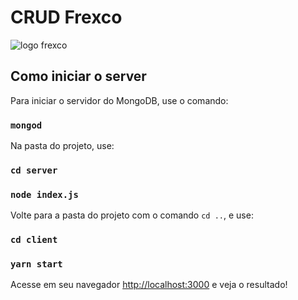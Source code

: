 # CRUD Frexco

![logo frexco](https://frexco.com.br/wp-content/uploads/2020/04/logo-frexco-slogan.png)

## Como iniciar o server

Para iniciar o servidor do MongoDB, use o comando:

### `mongod`

Na pasta do projeto, use:

### `cd server`
### `node index.js`

Volte para a pasta do projeto com o comando `cd ..`, e use:

### `cd client`
### `yarn start`

Acesse em seu navegador [http://localhost:3000](http://localhost:3000) e veja o resultado!
